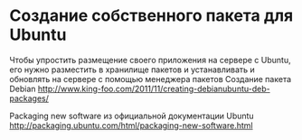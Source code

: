# Создание собственного пакета для Ubuntu
Чтобы упростить размещение своего приложения на сервере с Ubuntu, его нужно разместить в хранилище пакетов и устанавливать и обновлять на сервере с помощью менеджера пакетов
Создание пакета  Debian <http://www.king-foo.com/2011/11/creating-debianubuntu-deb-packages/>

Packaging new software  из официальной документации Ubuntu <http://packaging.ubuntu.com/html/packaging-new-software.html>